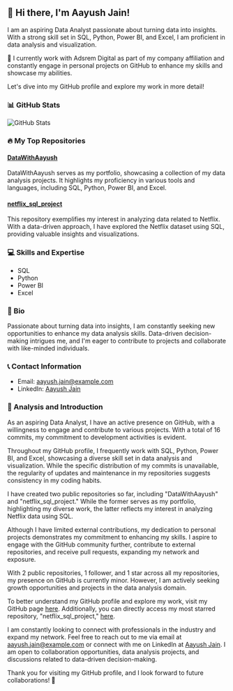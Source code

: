 ## 👋 Hi there, I'm Aayush Jain! 

I am an aspiring Data Analyst passionate about turning data into insights. With a strong skill set in SQL, Python, Power BI, and Excel, I am proficient in data analysis and visualization.

💼 I currently work with Adsrem Digital as part of my company affiliation and constantly engage in personal projects on GitHub to enhance my skills and showcase my abilities. 

Let's dive into my GitHub profile and explore my work in more detail!

### 📊 GitHub Stats
![GitHub Stats](https://github-readme-stats.vercel.app/api?username=DataWithAayush&show_icons=true)

### 🔥 My Top Repositories
  
#### [DataWithAayush](https://github.com/DataWithAayush/DataWithAayush)
DataWithAayush serves as my portfolio, showcasing a collection of my data analysis projects. It highlights my proficiency in various tools and languages, including SQL, Python, Power BI, and Excel.

#### [netflix_sql_project](https://github.com/DataWithAayush/netflix_sql_project)
This repository exemplifies my interest in analyzing data related to Netflix. With a data-driven approach, I have explored the Netflix dataset using SQL, providing valuable insights and visualizations.

### 💻 Skills and Expertise
- SQL
- Python
- Power BI
- Excel

### 📜 Bio
Passionate about turning data into insights, I am constantly seeking new opportunities to enhance my data analysis skills. Data-driven decision-making intrigues me, and I'm eager to contribute to projects and collaborate with like-minded individuals.

### 📞 Contact Information
- Email: aayush.jain@example.com
- LinkedIn: [Aayush Jain](https://www.linkedin.com/in/aayush-jain)

### 🌟 Analysis and Introduction

As an aspiring Data Analyst, I have an active presence on GitHub, with a willingness to engage and contribute to various projects. With a total of 16 commits, my commitment to development activities is evident.

Throughout my GitHub profile, I frequently work with SQL, Python, Power BI, and Excel, showcasing a diverse skill set in data analysis and visualization. While the specific distribution of my commits is unavailable, the regularity of updates and maintenance in my repositories suggests consistency in my coding habits.

I have created two public repositories so far, including "DataWithAayush" and "netflix_sql_project." While the former serves as my portfolio, highlighting my diverse work, the latter reflects my interest in analyzing Netflix data using SQL.

Although I have limited external contributions, my dedication to personal projects demonstrates my commitment to enhancing my skills. I aspire to engage with the GitHub community further, contribute to external repositories, and receive pull requests, expanding my network and exposure.

With 2 public repositories, 1 follower, and 1 star across all my repositories, my presence on GitHub is currently minor. However, I am actively seeking growth opportunities and projects in the data analysis domain.

To better understand my GitHub profile and explore my work, visit my GitHub page [here](https://github.com/DataWithAayush). Additionally, you can directly access my most starred repository, "netflix_sql_project," [here](https://github.com/DataWithAayush/netflix_sql_project).

I am constantly looking to connect with professionals in the industry and expand my network. Feel free to reach out to me via email at aayush.jain@example.com or connect with me on LinkedIn at [Aayush Jain](https://www.linkedin.com/in/aayush-jain). I am open to collaboration opportunities, data analysis projects, and discussions related to data-driven decision-making.

Thank you for visiting my GitHub profile, and I look forward to future collaborations! 🚀
